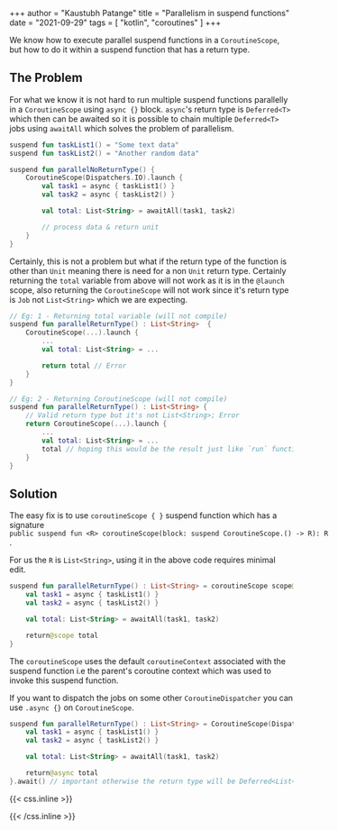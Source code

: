 +++
author = "Kaustubh Patange"
title = "Parallelism in suspend functions"
date = "2021-09-29"
tags = [
    "kotlin", "coroutines"
]
+++

We know how to execute parallel suspend functions in a `CoroutineScope`, but how to do it within a suspend function that has a return type.

<!--more-->

## The Problem

For what we know it is not hard to run multiple suspend functions parallelly in a `CoroutineScope` using `async {}` block. `async`'s return type is `Deferred<T>` which then can be awaited so it is possible to chain multiple `Deferred<T>` jobs using `awaitAll` which solves the problem of parallelism.

```kotlin
suspend fun taskList1() = "Some text data"
suspend fun taskList2() = "Another random data"

suspend fun parallelNoReturnType() {
    CoroutineScope(Dispatchers.IO).launch {
        val task1 = async { taskList1() }
        val task2 = async { taskList2() }

        val total: List<String> = awaitAll(task1, task2)

        // process data & return unit
    }
}
```

Certainly, this is not a problem but what if the return type of the function is other than `Unit` meaning there is need for a non `Unit` return type. Certainly returning the `total` variable from above will not work as it is in the `@launch` scope, also returning the `CoroutineScope` will not work since it's return type is `Job` not `List<String>` which we are expecting.

```kotlin
// Eg: 1 - Returning total variable (will not compile)
suspend fun parallelReturnType() : List<String>  {
    CoroutineScope(...).launch {
        ...
        val total: List<String> = ...

        return total // Error
    }
}

// Eg: 2 - Returning CoroutineScope (will not compile)
suspend fun parallelReturnType() : List<String> {
    // Valid return type but it's not List<String>; Error
    return CoroutineScope(...).launch {
        ...
        val total: List<String> = ...
        total // hoping this would be the result just like `run` function
    }
}
```

## Solution

The easy fix is to use `coroutineScope { }` suspend function which has a signature `public suspend fun <R> coroutineScope(block: suspend CoroutineScope.() -> R): R`.

For us the `R` is `List<String>`, using it in the above code requires minimal edit.

```kotlin
suspend fun parallelReturnType() : List<String> = coroutineScope scope@{
    val task1 = async { taskList1() }
    val task2 = async { taskList2() }

    val total: List<String> = awaitAll(task1, task2)

    return@scope total
}
```

The `coroutineScope` uses the default `coroutineContext` associated with the suspend function i.e the parent's coroutine context which was used to invoke this suspend function.

If you want to dispatch the jobs on some other `CoroutineDispatcher` you can use `.async {}` on `CoroutineScope`.

```kotlin
suspend fun parallelReturnType() : List<String> = CoroutineScope(Dispatchers.Default).async {
    val task1 = async { taskList1() }
    val task2 = async { taskList2() }

    val total: List<String> = awaitAll(task1, task2)

    return@async total
}.await() // important otherwise the return type will be Deferred<List<String>>
```

{{< css.inline >}}

<style>
    pre code, pre, code {
        white-space: pre !important;
        overflow-x: scroll !important;
        word-break: keep-all !important;
        word-wrap: initial !important;
    }
</style>

{{< /css.inline >}}
